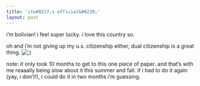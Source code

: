 ```yaml
---
title: 'it&#8217;s official&#8230;'    
layout: post
---
```


i’m bolivian! i feel super lucky. i love this country so.

oh and i’m not giving up my u.s. citizenship either, dual citizenship is a great thing. <img src="http://localhost:8888/wordpress/wp-includes/images/smilies/icon_wink.gif" alt=";)" class="wp-smiley" />

note: it only took 10 months to get to this one piece of paper. and that’s with me reaaally being slow about it this summer and fall. if i had to do it again (yay, i don’t!), i could do it in two months i’m guessing.